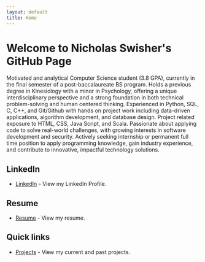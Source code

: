 ```yaml
---
layout: default
title: Home
---
```


# Welcome to Nicholas Swisher's GitHub Page

Motivated and analytical Computer Science student (3.8 GPA), currently in
the final semester of a post-baccalaureate
BS program. Holds a previous degree in
Kinesiology with a minor in Psychology,
offering a unique interdisciplinary
perspective and a strong foundation in
both technical problem-solving and human centered
thinking. Experienced in Python,
SQL, C, C++, and Git/Github with hands on
project work including data-driven
applications, algorithm development, and
database design. Project related exposure
to HTML, CSS, Java Script, and Scala.
Passionate about applying code to solve
real-world challenges, with growing interests
in software development and security.
Actively seeking internship or permanent
full time position to apply programming knowledge,
gain industry experience, and contribute to
innovative, impactful technology solutions.

## LinkedIn 
- [LinkedIn](www.linkedin.com/in/nicholas-swisher0621) - View my LinkedIn Profile.

## Resume
- [Resume](NSresume.pdf) - View my resume. 

## Quick links

- [Projects](projects.md) - View my current and past projects.

